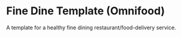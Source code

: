 # Fine Dine Template (Omnifood)
A template for a healthy fine dining restaurant/food-delivery service.
